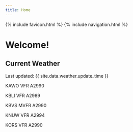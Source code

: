 ```yaml
---
title: Home
---
```

{% include favicon.html %}
{% include navigation.html %}
# Welcome!

## Current Weather

Last updated: {{ site.data.weather.update_time }}

KAWO VFR A2990

KBLI VFR A2989

KBVS MVFR A2990

KNUW VFR A2994

KORS VFR A2990


